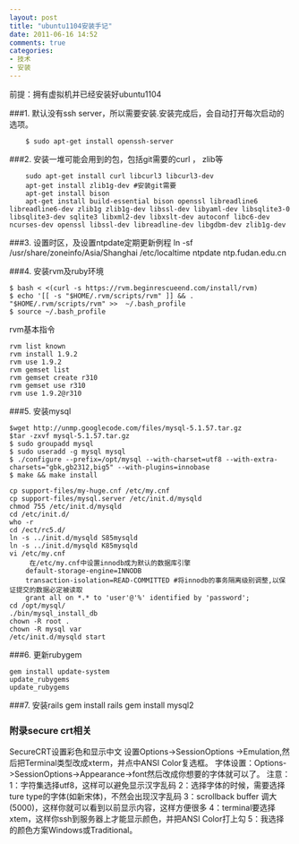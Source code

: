 ```yaml
---
layout: post
title: "ubuntu1104安装手记"
date: 2011-06-16 14:52
comments: true
categories:
- 技术
- 安装
---
```



前提：拥有虚拟机并已经安装好ubuntu1104

###1. 默认没有ssh server，所以需要安装.安装完成后，会自动打开每次启动的选项。

        $ sudo apt-get install openssh-server


###2. 安装一堆可能会用到的包，包括git需要的curl ， zlib等

```
    sudo apt-get install curl libcurl3 libcurl3-dev
    apt-get install zlib1g-dev #安装git需要
    apt-get install bison
    apt-get install build-essential bison openssl libreadline6 libreadline6-dev zlib1g zlib1g-dev libssl-dev libyaml-dev libsqlite3-0 libsqlite3-dev sqlite3 libxml2-dev libxslt-dev autoconf libc6-dev ncurses-dev openssl libssl-dev libreadline-dev libgdbm-dev zlib1g-dev

```

###3. 设置时区，及设置ntpdate定期更新例程
    ln -sf /usr/share/zoneinfo/Asia/Shanghai /etc/localtime
    ntpdate ntp.fudan.edu.cn


###4. 安装rvm及ruby环境

    $ bash < <(curl -s https://rvm.beginrescueend.com/install/rvm)
    $ echo '[[ -s "$HOME/.rvm/scripts/rvm" ]] && . "$HOME/.rvm/scripts/rvm" >>  ~/.bash_profile
    $ source ~/.bash_profile


rvm基本指令

    rvm list known
    rvm install 1.9.2
    rvm use 1.9.2
    rvm gemset list
    rvm gemset create r310
    rvm gemset use r310
    rvm use 1.9.2@r310


###5. 安装mysql

    $wget http://unmp.googlecode.com/files/mysql-5.1.57.tar.gz
    $tar -zxvf mysql-5.1.57.tar.gz
    $ sudo groupadd mysql
    $ sudo useradd -g mysql mysql
    $ ./configure --prefix=/opt/mysql --with-charset=utf8 --with-extra-charsets="gbk,gb2312,big5" --with-plugins=innobase
    $ make && make install

    cp support-files/my-huge.cnf /etc/my.cnf
    cp support-files/mysql.server /etc/init.d/mysqld
    chmod 755 /etc/init.d/mysqld
    cd /etc/init.d/
    who -r
    cd /ect/rc5.d/
    ln -s ../init.d/mysqld S85mysqld
    ln -s ../init.d/mysqld K85mysqld
    vi /etc/my.cnf
		 在/etc/my.cnf中设置innodb成为默认的数据库引擎
		default-storage-engine=INNODB
		transaction-isolation=READ-COMMITTED #将innodb的事务隔离级别调整,以保证提交的数据必定被读取
        grant all on *.* to 'user'@'%' identified by 'password';
    cd /opt/mysql/
    ./bin/mysql_install_db
    chown -R root .
    chown -R mysql var
    /etc/init.d/mysqld start


###6. 更新rubygem

    gem install update-system
    update_rubygems
    update_rubygems


###7. 安装rails
    gem install rails
    gem install mysql2


### 附录secure crt相关
SecureCRT设置彩色和显示中文
设置Options->SessionOptions ->Emulation,然后把Terminal类型改成xterm，并点中ANSI Color复选框。
字体设置：Options->SessionOptions->Appearance->font然后改成你想要的字体就可以了。
注意：
1：字符集选择utf8，这样可以避免显示汉字乱码
2：选择字体的时候，需要选择ture type的字体(如新宋体)，不然会出现汉字乱码
3：scrollback buffer 调大(5000)，这样你就可以看到以前显示内容，这样方便很多
4：terminal要选择xtem，这样你ssh到服务器上才能显示颜色，并把ANSI Color打上勾
5：我选择的颜色方案Windows或Traditional。

